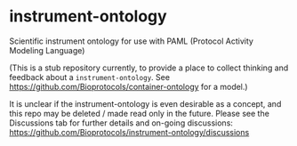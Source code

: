 # instrument-ontology
Scientific instrument ontology for use with PAML (Protocol Activity Modeling Language)

(This is a stub repository currently, to provide a place to collect thinking and feedback about a `instrument-ontology`. See https://github.com/Bioprotocols/container-ontology for a model.)

It is unclear if the instrument-ontology is even desirable as a concept, and this repo may be deleted / made read only in the future. Please see the Discussions tab for further details and on-going discussions:
https://github.com/Bioprotocols/instrument-ontology/discussions
